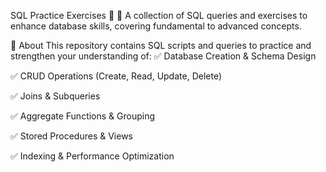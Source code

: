 SQL Practice Exercises 🚀
📂 A collection of SQL queries and exercises to enhance database skills, covering fundamental to advanced concepts.

📌 About
This repository contains SQL scripts and queries to practice and strengthen your understanding of:
✅ Database Creation & Schema Design

✅ CRUD Operations (Create, Read, Update, Delete)

✅ Joins & Subqueries

✅ Aggregate Functions & Grouping

✅ Stored Procedures & Views

✅ Indexing & Performance Optimization
